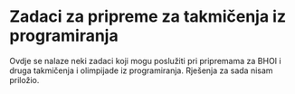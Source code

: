 # Zadaci za pripreme za takmičenja iz programiranja

Ovdje se nalaze neki zadaci koji mogu poslužiti pri pripremama za BHOI i druga takmičenja i olimpijade iz programiranja. 
Rješenja za sada nisam priložio.
